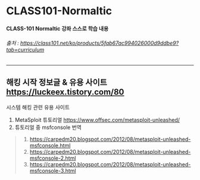 # CLASS101-Normaltic
#### CLASS-101 Normaltic 강좌 스스로 학습 내용
###### 출처 : https://class101.net/ko/products/5fab67ac994026000d9ddbe9?tab=curriculum


---
해킹 시작 정보글 & 유용 사이트 <https://luckeex.tistory.com/80>
---
시스템 해킹 관련 유용 사이트
1. MetaSploit 튜토리얼 <https://www.offsec.com/metasploit-unleashed/>
2. 튜토리얼 중 msfconsole 번역
> 1. <https://carpedm20.blogspot.com/2012/08/metasploit-unleashed-msfconsole.html>
> 2. <https://carpedm20.blogspot.com/2012/08/metasploit-unleashed-msfconsole-2.html>
> 3. <https://carpedm20.blogspot.com/2012/08/metasploit-unleashed-msfconsole-3.html>